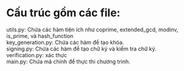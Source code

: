 # Cấu trúc gồm các file:
utils.py: Chứa các hàm tiện ích như coprime, extended_gcd, modinv, is_prime, và hash_function  
key_generation.py: Chứa các hàm để tạo khóa.  
signing.py: Chứa các hàm để tạo chữ ký và kiểm tra chữ ký.  
verification.py: xác thực  
main.py: Chứa mã chính để thực thi chương trình.

